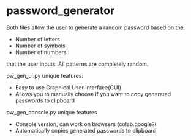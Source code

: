 # password_generator

Both files allow the user to generate a random password based on the:
- Number of letters
- Number of symbols
- Number of numbers

that the user inputs. All patterns are completely random.

pw_gen_ui.py unique features:
- Easy to use Graphical User Interface(GUI)
- Allows you to manually choose if you want to copy generated passwords to clipboard

pw_gen_console.py unique features
- Console version, can work on browsers (colab.google?)
- Automatically copies generated passwords to clipboard
